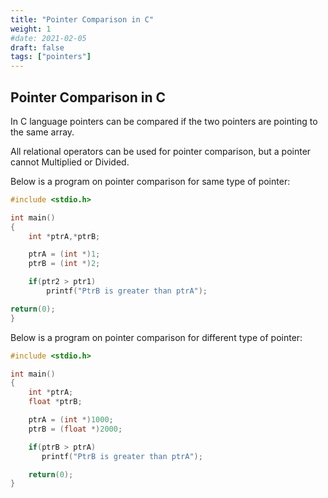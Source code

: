 ```yaml
---
title: "Pointer Comparison in C"
weight: 1
#date: 2021-02-05
draft: false
tags: ["pointers"]
---
```


## Pointer Comparison in C

In C language pointers can be compared if the two pointers are pointing to the same array.

All relational operators can be used for pointer comparison, but a pointer cannot Multiplied or Divided.

Below is a program on pointer comparison for same type of pointer:

```c
#include <stdio.h>

int main()
{
    int *ptrA,*ptrB;

    ptrA = (int *)1;
    ptrB = (int *)2;

    if(ptr2 > ptr1)
        printf("PtrB is greater than ptrA");

return(0);
}
```

Below is a program on pointer comparison for different type of pointer:

```c
#include <stdio.h>

int main()
{
    int *ptrA;
    float *ptrB;

    ptrA = (int *)1000;
    ptrB = (float *)2000;

    if(ptrB > ptrA)
       printf("PtrB is greater than ptrA");

    return(0);
}
```
